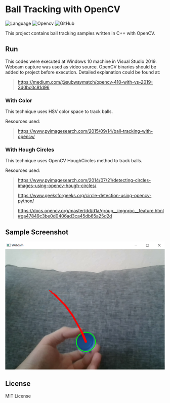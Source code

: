 # Ball Tracking with OpenCV

![Language](https://img.shields.io/badge/language-c++-blue?style=flat-square) 
![Opencv](https://img.shields.io/badge/required-opencv-brightgreen?style=flat-square&logo=opencv)
![GitHub](https://img.shields.io/github/license/sonmezerekrem/ball-tracking-opencv-cpp?style=flat-square) 

This project contains ball tracking samples written in C++ with OpenCV.

## Run

This codes were executed at Windows 10 machine in Visual Studio 2019. Webcam capture was used as video source. OpenCV binaries should be added to project before execution.
Detailed explanation could be found at:
> https://medium.com/@subwaymatch/opencv-410-with-vs-2019-3d0bc0c81d96



### With Color

This technique uses HSV color space to track balls.

Resources used:
> https://www.pyimagesearch.com/2015/09/14/ball-tracking-with-opencv/


### With Hough Circles

This technique uses OpenCV HoughCircles method to track balls.

Resources used:
> https://www.pyimagesearch.com/2014/07/21/detecting-circles-images-using-opencv-hough-circles/
> 
> https://www.geeksforgeeks.org/circle-detection-using-opencv-python/
>
> https://docs.opencv.org/master/dd/d1a/group__imgproc__feature.html#ga47849c3be0d0406ad3ca45db65a25d2d


## Sample Screenshot

![sample](/sample.png "sample")


## License

MIT License